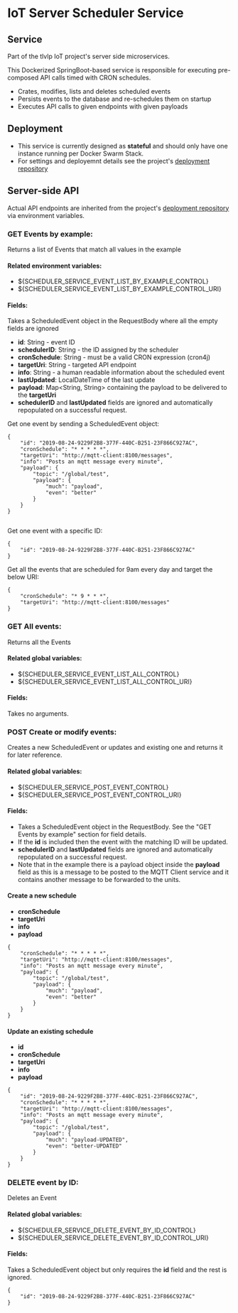 # IoT Server Scheduler Service

## Service
Part of the tlvlp IoT project's server side microservices.

This Dockerized SpringBoot-based service is responsible for executing pre-composed API calls timed with CRON schedules.
- Crates, modifies, lists and deletes scheduled events
- Persists events to the database and re-schedules them on startup
- Executes API calls to given endpoints with given payloads

## Deployment
- This service is currently designed as **stateful** and should only have one instance running per Docker Swarm Stack.
- For settings and deployemnt details see the project's [deployment repository](https://gitlab.com/tlvlp/iot.server.deployment)

## Server-side API
Actual API endpoints are inherited from the project's [deployment repository](https://gitlab.com/tlvlp/iot.server.deployment) via environment variables.

### GET Events by example:

Returns a list of Events that match all values in the example


#### Related environment variables:
- ${SCHEDULER_SERVICE_EVENT_LIST_BY_EXAMPLE_CONTROL}
- ${SCHEDULER_SERVICE_EVENT_LIST_BY_EXAMPLE_CONTROL_URI}

#### Fields:
Takes a ScheduledEvent object in the RequestBody where all the empty fields are ignored
- **id**: String - event ID
- **schedulerID**: String - the ID assigned by the scheduler
- **cronSchedule**: String - must be a valid CRON expression (cron4j)
- **targetUri**: String - targeted API endpoint
- **info**: String - a human readable information about the scheduled event
- **lastUpdated**: LocalDateTime of the last update
- **payload**: Map<String, String> containing the payload to be delivered to the **targetUri** 
- **schedulerID** and **lastUpdated** fields are ignored and automatically repopulated on a successful request.

Get one event by sending a ScheduledEvent object:
```
{
    "id": "2019-08-24-9229F2B8-377F-440C-B251-23F866C927AC",
    "cronSchedule": "* * * * *",
    "targetUri": "http://mqtt-client:8100/messages",
    "info": "Posts an mqtt message every minute",
    "payload": {
        "topic": "/global/test",
        "payload": {
            "much": "payload",
            "even": "better"
        }
    }
}


```

Get one event with a specific ID:
```
{
    "id": "2019-08-24-9229F2B8-377F-440C-B251-23F866C927AC"
}
```

Get all the events that are scheduled for 9am every day and target the below URI:
```
{
    "cronSchedule": "* 9 * * *",
    "targetUri": "http://mqtt-client:8100/messages"
}

```

### GET All events:

Returns all the Events

#### Related global variables:
- ${SCHEDULER_SERVICE_EVENT_LIST_ALL_CONTROL}
- ${SCHEDULER_SERVICE_EVENT_LIST_ALL_CONTROL_URI}

#### Fields:
Takes no arguments.


### POST Create or modify events:

Creates a new ScheduledEvent or updates and existing one and returns it for later reference.

#### Related global variables:
- ${SCHEDULER_SERVICE_POST_EVENT_CONTROL}
- ${SCHEDULER_SERVICE_POST_EVENT_CONTROL_URI}

#### Fields:
- Takes a ScheduledEvent object in the RequestBody. See the "GET Events by example" section for field details.
- If the **id** is included then the event with the matching ID will be updated.
- **schedulerID** and **lastUpdated** fields are ignored and automatically repopulated on a successful request.
- Note that in the example there is a payload object inside the **payload** field as this is a message to be posted 
to the MQTT Client service and it contains another message to be forwarded to the units.

#### Create a new schedule
- **cronSchedule**
- **targetUri**
- **info**
- **payload**
```
{
    "cronSchedule": "* * * * *",
    "targetUri": "http://mqtt-client:8100/messages",
    "info": "Posts an mqtt message every minute",
    "payload": {
        "topic": "/global/test",
        "payload": {
            "much": "payload",
            "even": "better"
        }
    }
}
```

#### Update an existing schedule
- **id**
- **cronSchedule**
- **targetUri**
- **info**
- **payload**
```
{
    "id": "2019-08-24-9229F2B8-377F-440C-B251-23F866C927AC",
    "cronSchedule": "* * * * *",
    "targetUri": "http://mqtt-client:8100/messages",
    "info": "Posts an mqtt message every minute",
    "payload": {
        "topic": "/global/test",
        "payload": {
            "much": "payload-UPDATED",
            "even": "better-UPDATED"
        }
    }
}
```

### DELETE event by ID:

Deletes an Event 

#### Related global variables:
- ${SCHEDULER_SERVICE_DELETE_EVENT_BY_ID_CONTROL}
- ${SCHEDULER_SERVICE_DELETE_EVENT_BY_ID_CONTROL_URI}

#### Fields:
Takes a ScheduledEvent object but only requires the **id** field and the rest is ignored.
```
{
    "id": "2019-08-24-9229F2B8-377F-440C-B251-23F866C927AC"
}
```